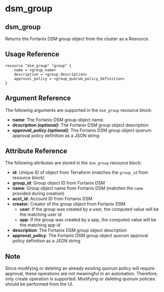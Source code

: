 # dsm\_group

## dsm\_group

Returns the Fortanix DSM group object from the cluster as a Resource.

## Usage Reference

```
resource "dsm_group" "group" {
    name = <group_name>
    description = <group_description>
    approval_policy = <group_quorum_policy_definition>
}
```

## Argument Reference

The following arguments are supported in the `dsm_group` resource block:

* **name**: The Fortanix DSM group object name.
* _**description (optional)**_: The Fortanix DSM group object description
* _**approval_policy (optional)**_: The Fortanix DSM group object quorum approval policy definition as a JSON string

## Attribute Reference

The following attributes are stored in the `dsm_group` resource block:

* **id**: Unique ID of object from Terraform (matches the `group_id` from resource block)
* **group\_id**: Group object ID from Fortanix DSM
* **name**: Group object name from Fortanix DSM (matches the `name` provided during creation)
* **acct\_id**: Account ID from Fortanix DSM
* **creator**: Creator of the group object from Fortanix DSM
  * **user**: If the group was created by a user, the computed value will be the matching user id
  * **app**: If the group was created by a app, the computed value will be the matching app id
* **description**: The Fortanix DSM group object description
* **approval_policy**: The Fortanix DSM group object quorum approval policy definition as a JSON string

## Note

Since modifying or deleting an already existing quorum policy will require approval, these operations are not meaningful in an automation. Therefore, only create operation is supported.
Modifying or deleting quorum policies should be performed from the UI.
